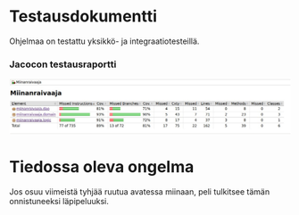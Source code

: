 # Testausdokumentti
Ohjelmaa on testattu yksikkö- ja integraatiotesteillä. 

### Jacocon testausraportti
![Jacoco](/dokumentointi/Jacoco.jpg)


# Tiedossa oleva ongelma
Jos osuu viimeistä tyhjää ruutua avatessa miinaan, peli tulkitsee tämän onnistuneeksi läpipeluuksi.
